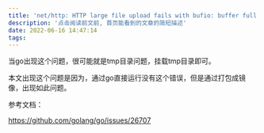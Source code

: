 ```yaml
---
title: 'net/http: HTTP large file upload fails with bufio: buffer full'
description: '点击阅读前文前, 首页能看到的文章的简短描述'
date: 2022-06-16 14:47:14
tags:
---
```


当go出现这个问题，很可能就是tmp目录问题，挂载tmp目录即可。

本文出现这个问题是因为，通过go直接运行没有这个错误，但是通过打包成镜像，出现如此问题。

参考文档：

https://github.com/golang/go/issues/26707
